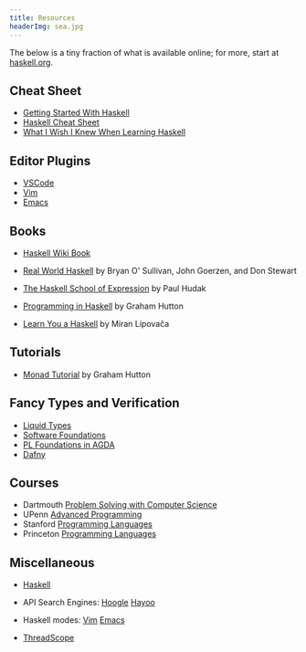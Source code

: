 ```yaml
---
title: Resources
headerImg: sea.jpg
---
```


The below is a tiny fraction of what is available online;
for more, start at [haskell.org](http://haskell.org).

## Cheat Sheet

- [Getting Started With Haskell](http://bob.ippoli.to/archives/2013/01/11/getting-started-with-haskell/)
- [Haskell Cheat Sheet](http://cheatsheet.codeslower.com/CheatSheet.pdf)
- [What I Wish I Knew When Learning Haskell](http://dev.stephendiehl.com/hask/)

## Editor Plugins 

- [VSCode](https://marketplace.visualstudio.com/items?itemName=dramforever.vscode-ghc-simple)
- [Vim](https://wiki.haskell.org/Vim)
- [Emacs](https://wiki.haskell.org/Emacs)

## Books 

- [Haskell Wiki Book](http://en.wikibooks.org/wiki/Haskell) 

- [Real World Haskell](http://www.realworldhaskell.org)
  by Bryan O' Sullivan, John Goerzen, and Don Stewart

- [The Haskell School of Expression](http://haskell.cs.yale.edu/soe) 
  by Paul Hudak

- [Programming in Haskell](http://www.cs.nott.ac.uk/~gmh/book.html) by
  Graham Hutton

- [Learn You a Haskell](http://learnyouahaskell.com/) by Miran Lipovača

## Tutorials

- [Monad Tutorial](http://www.cs.nott.ac.uk/~gmh/monads) by Graham Hutton

## Fancy Types and Verification

- [Liquid Types](https://ucsd-progsys.github.io/liquidhaskell-blog/)
- [Software Foundations](https://softwarefoundations.cis.upenn.edu/)
- [PL Foundations in AGDA](https://plfa.github.io/)
- [Dafny](https://github.com/dafny-lang/dafny)

## Courses

- Dartmouth [Problem Solving with Computer Science](http://www.cs.dartmouth.edu/~cs8/F2011/haskell.php)
- UPenn [Advanced Programming](http://www.cis.upenn.edu/~bcpierce/courses/552-2008/index.html)
- Stanford [Programming Languages](https://courseware.stanford.edu/pg/courses/lectures/96023)
- Princeton [Programming Languages](https://http://www.cs.princeton.edu/~dpw/cos441-11/)

## Miscellaneous

- [Haskell](http://haskell.org)

- API Search Engines: 
  [Hoogle](http://haskell.org/hoogle) 
  [Hayoo](http://holumbus.fh-wedel.de/hayoo/hayoo.html)

- Haskell modes: 
  [Vim](http://projects.haskell.org/haskellmode-vim/) 
  [Emacs](http://www.haskell.org/haskellwiki/Haskell_mode_for_Emacs)

- [ThreadScope](http://www.haskell.org/haskellwiki/ThreadScope)

